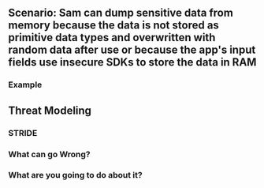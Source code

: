 ## Scenario: Sam can dump sensitive data from memory because the data is not stored as primitive data types and overwritten with random data after use or because the app's input fields use insecure SDKs to store the data in RAM

### Example

## Threat Modeling

### STRIDE

### What can go Wrong?

### What are you going to do about it?